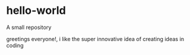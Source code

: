 # hello-world
A small repository

greetings everyone!, i like the super innovative idea of creating ideas in coding 
